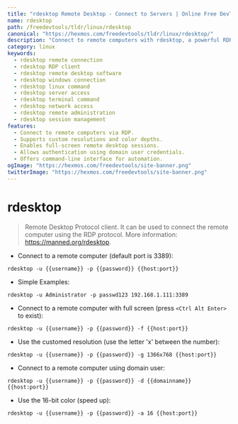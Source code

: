 ```yaml
---
title: "rdesktop Remote Desktop - Connect to Servers | Online Free DevTools by Hexmos"
name: rdesktop
path: /freedevtools/tldr/linux/rdesktop
canonical: "https://hexmos.com/freedevtools/tldr/linux/rdesktop/"
description: "Connect to remote computers with rdesktop, a powerful RDP client.  Manage remote sessions and access resources easily. Free online tool, no registration required."
category: linux
keywords:
  - rdesktop remote connection
  - rdesktop RDP client
  - rdesktop remote desktop software
  - rdesktop windows connection
  - rdesktop linux command
  - rdesktop server access
  - rdesktop terminal command
  - rdesktop network access
  - rdesktop remote administration
  - rdesktop session management
features:
  - Connect to remote computers via RDP.
  - Supports custom resolutions and color depths.
  - Enables full-screen remote desktop sessions.
  - Allows authentication using domain user credentials.
  - Offers command-line interface for automation.
ogImage: "https://hexmos.com/freedevtools/site-banner.png"
twitterImage: "https://hexmos.com/freedevtools/site-banner.png"
---
```


# rdesktop

> Remote Desktop Protocol client.
> It can be used to connect the remote computer using the RDP protocol.
> More information: <https://manned.org/rdesktop>.

- Connect to a remote computer (default port is 3389):

`rdesktop -u {{username}} -p {{password}} {{host:port}}`

- Simple Examples:

`rdesktop -u Administrator -p passwd123 192.168.1.111:3389`

- Connect to a remote computer with full screen (press `<Ctrl Alt Enter>` to exist):

`rdesktop -u {{username}} -p {{password}} -f {{host:port}}`

- Use the customed resolution (use the letter 'x' between the number):

`rdesktop -u {{username}} -p {{password}} -g 1366x768 {{host:port}}`

- Connect to a remote computer using domain user:

`rdesktop -u {{username}} -p {{password}} -d {{domainname}} {{host:port}}`

- Use the 16-bit color (speed up):

`rdesktop -u {{username}} -p {{password}} -a 16 {{host:port}}`
